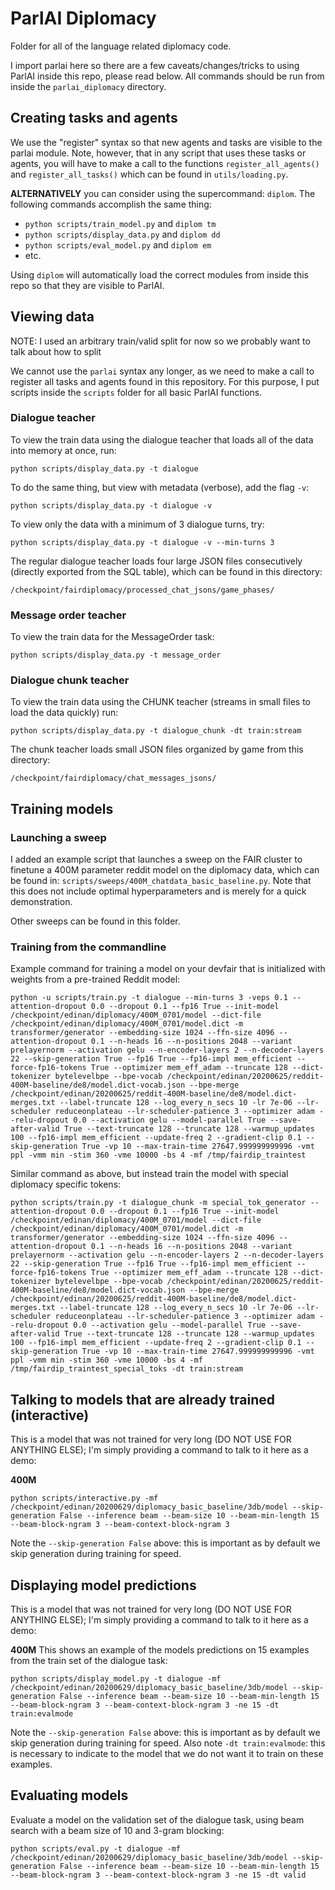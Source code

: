 # ParlAI Diplomacy

Folder for all of the language related diplomacy code.

I import parlai here so there are a few caveats/changes/tricks to using ParlAI inside this repo, please read below. All commands should be run from inside the `parlai_diplomacy` directory.

## Creating tasks and agents
We use the "register" syntax so that new agents and tasks are visible to the parlai module. Note, however,
that in any script that uses these tasks or agents, you will have to make a call to the functions `register_all_agents()` and `register_all_tasks()` which can be found in `utils/loading.py`.

**ALTERNATIVELY** you can consider using the supercommand: `diplom`. The following commands accomplish the same thing:

- `python scripts/train_model.py` and `diplom tm`
- `python scripts/display_data.py` and `diplom dd`
- `python scripts/eval_model.py` and `diplom em`
- etc.

Using `diplom` will automatically load the correct modules from inside this repo so that they are visible to ParlAI.


## Viewing data
NOTE: I used an arbitrary train/valid split for now so we probably want to talk about how to split

We cannot use the `parlai` syntax any longer, as we need to make a call to register all tasks and agents found in this repository. For this purpose, I put scripts inside the `scripts` folder for all basic ParlAI functions.

### Dialogue teacher

To view the train data using the dialogue teacher that loads all of the data into memory at once, run:
```
python scripts/display_data.py -t dialogue
```
To do the same thing, but view with metadata (verbose), add the flag `-v`:
```
python scripts/display_data.py -t dialogue -v
```
To view only the data with a minimum of 3 dialogue turns, try:
```
python scripts/display_data.py -t dialogue -v --min-turns 3
```

The regular dialogue teacher loads four large JSON files consecutively (directly exported from the SQL table), which can be found in this directory:
```
/checkpoint/fairdiplomacy/processed_chat_jsons/game_phases/
```

### Message order teacher
To view the train data for the MessageOrder task:
```
python scripts/display_data.py -t message_order
```

### Dialogue chunk teacher
To view the train data using the CHUNK teacher (streams in small files to load the data quickly) run:
```
python scripts/display_data.py -t dialogue_chunk -dt train:stream
```

The chunk teacher loads small JSON files organized by game from this directory:
```
/checkpoint/fairdiplomacy/chat_messages_jsons/
```

## Training models

### Launching a sweep

I added an example script that launches a sweep on the FAIR cluster to finetune a 400M parameter reddit model on the diplomacy data, which can be found in: `scripts/sweeps/400M_chatdata_basic_baseline.py`. Note that this does not include optimal hyperparameters and is merely for a quick demonstration.

Other sweeps can be found in this folder.

### Training from the commandline

Example command for training a model on your devfair that is initialized with weights from a pre-trained Reddit model:
```
python -u scripts/train.py -t dialogue --min-turns 3 -veps 0.1 --attention-dropout 0.0 --dropout 0.1 --fp16 True --init-model /checkpoint/edinan/diplomacy/400M_0701/model --dict-file /checkpoint/edinan/diplomacy/400M_0701/model.dict -m transformer/generator --embedding-size 1024 --ffn-size 4096 --attention-dropout 0.1 --n-heads 16 --n-positions 2048 --variant prelayernorm --activation gelu --n-encoder-layers 2 --n-decoder-layers 22 --skip-generation True --fp16 True --fp16-impl mem_efficient --force-fp16-tokens True --optimizer mem_eff_adam --truncate 128 --dict-tokenizer bytelevelbpe --bpe-vocab /checkpoint/edinan/20200625/reddit-400M-baseline/de8/model.dict-vocab.json --bpe-merge /checkpoint/edinan/20200625/reddit-400M-baseline/de8/model.dict-merges.txt --label-truncate 128 --log_every_n_secs 10 -lr 7e-06 --lr-scheduler reduceonplateau --lr-scheduler-patience 3 --optimizer adam --relu-dropout 0.0 --activation gelu --model-parallel True --save-after-valid True --text-truncate 128 --truncate 128 --warmup_updates 100 --fp16-impl mem_efficient --update-freq 2 --gradient-clip 0.1 --skip-generation True -vp 10 --max-train-time 27647.999999999996 -vmt ppl -vmm min -stim 360 -vme 10000 -bs 4 -mf /tmp/fairdip_traintest
```

Similar command as above, but instead train the model with special diplomacy specific tokens:
```
python scripts/train.py -t dialogue_chunk -m special_tok_generator --attention-dropout 0.0 --dropout 0.1 --fp16 True --init-model /checkpoint/edinan/diplomacy/400M_0701/model --dict-file /checkpoint/edinan/diplomacy/400M_0701/model.dict -m transformer/generator --embedding-size 1024 --ffn-size 4096 --attention-dropout 0.1 --n-heads 16 --n-positions 2048 --variant prelayernorm --activation gelu --n-encoder-layers 2 --n-decoder-layers 22 --skip-generation True --fp16 True --fp16-impl mem_efficient --force-fp16-tokens True --optimizer mem_eff_adam --truncate 128 --dict-tokenizer bytelevelbpe --bpe-vocab /checkpoint/edinan/20200625/reddit-400M-baseline/de8/model.dict-vocab.json --bpe-merge /checkpoint/edinan/20200625/reddit-400M-baseline/de8/model.dict-merges.txt --label-truncate 128 --log_every_n_secs 10 -lr 7e-06 --lr-scheduler reduceonplateau --lr-scheduler-patience 3 --optimizer adam --relu-dropout 0.0 --activation gelu --model-parallel True --save-after-valid True --text-truncate 128 --truncate 128 --warmup_updates 100 --fp16-impl mem_efficient --update-freq 2 --gradient-clip 0.1 --skip-generation True -vp 10 --max-train-time 27647.999999999996 -vmt ppl -vmm min -stim 360 -vme 10000 -bs 4 -mf /tmp/fairdip_traintest_special_toks -dt train:stream
```

## Talking to models that are already trained (interactive)

This is a model that was not trained for very long (DO NOT USE FOR ANYTHING ELSE); I'm simply providing a command to talk to it here as a demo:

**400M**
```
python scripts/interactive.py -mf /checkpoint/edinan/20200629/diplomacy_basic_baseline/3db/model --skip-generation False --inference beam --beam-size 10 --beam-min-length 15 --beam-block-ngram 3 --beam-context-block-ngram 3
```

Note the `--skip-generation False` above: this is important as by default we skip generation during training for speed.

## Displaying model predictions

This is a model that was not trained for very long (DO NOT USE FOR ANYTHING ELSE); I'm simply providing a command to talk to it here as a demo:

**400M**
This shows an example of the models predictions on 15 examples from the train set of the dialogue task:
```
python scripts/display_model.py -t dialogue -mf /checkpoint/edinan/20200629/diplomacy_basic_baseline/3db/model --skip-generation False --inference beam --beam-size 10 --beam-min-length 15 --beam-block-ngram 3 --beam-context-block-ngram 3 -ne 15 -dt train:evalmode
```

Note the `--skip-generation False` above: this is important as by default we skip generation during training for speed. Also note `-dt train:evalmode`: this is necessary to indicate to the model that we do not want it to train on these examples.


## Evaluating models

Evaluate a model on the validation set of the dialogue task, using beam search with a beam size of 10 and 3-gram blocking:
```
python scripts/eval.py -t dialogue -mf /checkpoint/edinan/20200629/diplomacy_basic_baseline/3db/model --skip-generation False --inference beam --beam-size 10 --beam-min-length 15 --beam-block-ngram 3 --beam-context-block-ngram 3 -ne 15 -dt valid
```
